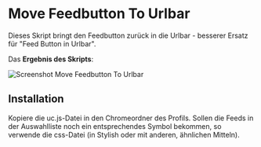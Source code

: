 # Move Feedbutton To Urlbar
Dieses Skript bringt den Feedbutton zurück in die Urlbar - besserer Ersatz für "Feed Button in Urlbar".

Das **Ergebnis des Skripts**:

![Screenshot Move Feedbutton To Urlbar](https://github.com/ardiman/userChrome.js/raw/master/movefeedbuttontourlbar/scr_movefeedbuttontourlbar.png)

## Installation
Kopiere die uc.js-Datei in den Chromeordner des Profils. Sollen die Feeds in der Auswahlliste noch ein entsprechendes Symbol 
bekommen, so verwende die css-Datei (in Stylish oder mit anderen, ähnlichen Mitteln).
